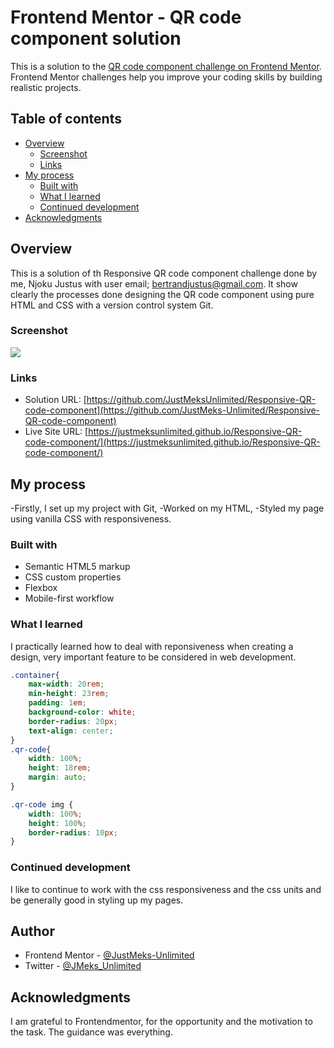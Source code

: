 # Frontend Mentor - QR code component solution

This is a solution to the [QR code component challenge on Frontend Mentor](https://www.frontendmentor.io/challenges/qr-code-component-iux_sIO_H). Frontend Mentor challenges help you improve your coding skills by building realistic projects. 

## Table of contents

- [Overview](#overview)
  - [Screenshot](#screenshot)
  - [Links](#links)
- [My process](#my-process)
  - [Built with](#built-with)
  - [What I learned](#what-i-learned)
  - [Continued development](#continued-development)
- [Acknowledgments](#acknowledgments)

## Overview

This is a solution of th Responsive QR code component challenge done by me, Njoku Justus with user email; bertrandjustus@gmail.com. It show clearly the processes done designing the QR code component using pure HTML and CSS with a version control system Git. 

### Screenshot

![](images/screenshot.png)

### Links

- Solution URL: [https://github.com/JustMeksUnlimited/Responsive-QR-code-component](https://github.com/JustMeks-Unlimited/Responsive-QR-code-component)
- Live Site URL: [https://justmeksunlimited.github.io/Responsive-QR-code-component/](https://justmeksunlimited.github.io/Responsive-QR-code-component/)

## My process
-Firstly, I set up my project with Git,
-Worked on my HTML,
-Styled my page using vanilla CSS with responsiveness.


### Built with

- Semantic HTML5 markup
- CSS custom properties
- Flexbox
- Mobile-first workflow

### What I learned

I practically learned how to deal with reponsiveness when creating a design, very important feature to be considered in web development.


```css
.container{
    max-width: 20rem;
    min-height: 23rem;
    padding: 1em;
    background-color: white;
    border-radius: 20px;
    text-align: center;
}
.qr-code{
    width: 100%;
    height: 18rem;
    margin: auto;
}

.qr-code img {
    width: 100%;
    height: 100%;
    border-radius: 10px;
}
```


### Continued development

I like to continue to work with the css responsiveness and the css units and be generally good in styling up my pages.


## Author

- Frontend Mentor - [@JustMeks-Unlimited](https://www.frontendmentor.io/profile/JustMeks-Unlimited)
- Twitter - [@JMeks_Unlimited](https://www.twitter.com/JMeks_Unlimited)


## Acknowledgments

I am grateful to Frontendmentor, for the opportunity and the motivation to the task. The guidance was everything.
